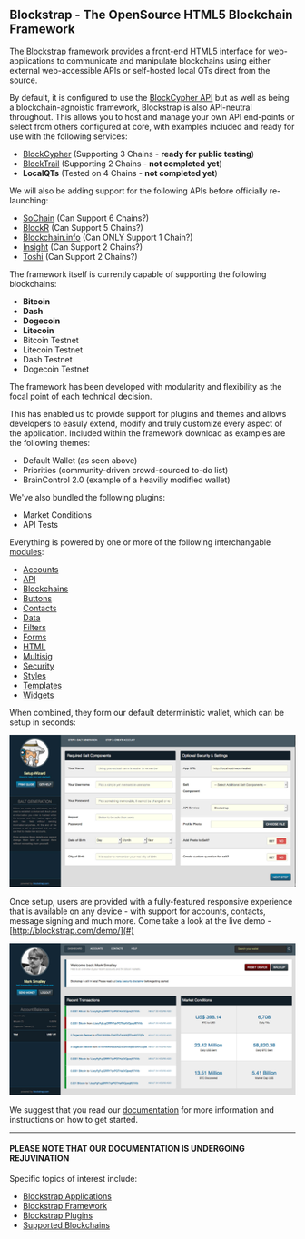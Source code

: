 ## Blockstrap - The OpenSource HTML5 Blockchain Framework

The Blockstrap framework provides a front-end HTML5 interface for web-applications to communicate and manipulate blockchains using either external web-accessible APIs or self-hosted local QTs direct from the source.

By default, it is configured to use the [BlockCypher API](http://blocksypher.com) but as well as being a blockchain-agnoistic framework, Blockstrap is also API-neutral throughout. This allows you to host and manage your own API end-points or select from others configured at core, with examples included and ready for use with the following services:

* [BlockCypher](http://blockcypher.com) (Supporting 3 Chains - __ready for public testing__)
* [BlockTrail](http://blocktrail.com) (Supporting 2 Chains - __not completed yet__)
* __LocalQTs__ (Tested on 4 Chains - __not completed yet__)

We will also be adding support for the following APIs before officially re-launching:

* [SoChain](http://chain.so) (Can Support 6 Chains?)
* [BlockR](http://blockr.io) (Can Support 5 Chains?)
* [Blockchain.info](http://blockchain.info) (Can ONLY Support 1 Chain?)
* [Insight](http://insight.is) (Can Support 2 Chains?)
* [Toshi](http://toshi.io) (Can Support 2 Chains?)

The framework itself is currently capable of supporting the following blockchains:

* __Bitcoin__
* __Dash__
* __Dogecoin__
* __Litecoin__
* Bitcoin Testnet
* Litecoin Testnet
* Dash Testnet
* Dogecoin Testnet

The framework has been developed with modularity and flexibility as the focal point of each technical decision. 

This has enabled us to provide support for plugins and themes and allows developers to easuly extend, modify and truly customize every aspect of the application. Included within the framework download as examples are the following themes:

* Default Wallet (as seen above)
* Priorities (community-driven crowd-sourced to-do list)
* BrainControl 2.0 (example of a heaviliy modified wallet)

We've also bundled the following plugins:

* Market Conditions
* API Tests

Everything is powered by one or more of the following interchangable [modules](docs/en/framework/modules/):

* [Accounts](docs/en/framework/modules/accounts/)
* [API](docs/en/framework/modules/api/)
* [Blockchains](docs/en/framework/modules/blockchains/)
* [Buttons](docs/en/framework/modules/buttons/)
* [Contacts](docs/en/framework/modules/contacts/)
* [Data](docs/en/framework/modules/data/)
* [Filters](docs/en/framework/modules/filters/)
* [Forms](docs/en/framework/modules/forms/)
* [HTML](docs/en/framework/modules/html/)
* [Multisig](docs/en/framework/modules/multisig/)
* [Security](docs/en/framework/modules/security/)
* [Styles](docs/en/framework/modules/styles/)
* [Templates](docs/en/framework/modules/templates/)
* [Widgets](docs/en/framework/modules/widgets/)

When combined, they form our default deterministic wallet, which can be setup in seconds:

![Wallet Screen-Shot](docs/img/setup.jpg)

Once setup, users are provided with a fully-featured responsive experience that is available on any device - with support for accounts, contacts, message signing and much more. Come take a look at the live demo - [http://blockstrap.com/demo/](#)

![Wallet Screen-Shot](docs/img/dashboard.jpg)

We suggest that you read our [documentation](#) for more information and instructions on how to get started.

-----

#### PLEASE NOTE THAT OUR DOCUMENTATION IS UNDERGOING REJUVINATION

Specific topics of interest include:

* [Blockstrap Applications](docs/en/applications)
* [Blockstrap Framework](docs/en/framework)
* [Blockstrap Plugins](docs/en/plugins)
* [Supported Blockchains](docs/en/blockchains)